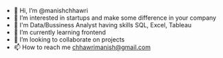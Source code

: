 - 👋 Hi, I’m @manishchhawri
- 👀 I’m interested in startups and make some difference in your company
- 🌱 I'm Data/Bussiness Analyst having skills SQL, Excel, Tableau
- 🌱 I’m currently learning frontend
- 💞️ I’m looking to collaborate on projects
- 📫 How to reach me chhawrimanish@gmail.com

<!---
manishchhawri/manishchhawri is a ✨ special ✨ repository because its `README.md` (this file) appears on your GitHub profile.
You can click the Preview link to take a look at your changes.
--->
